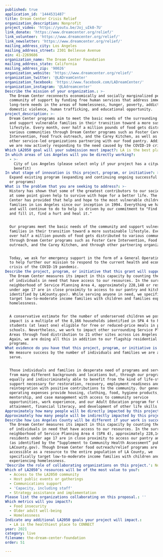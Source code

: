 ```yaml
---
published: true
application_id: '1444531487'
title: Dream Center Crisis Relief
organization_description: Nonprofit
project_video: 'https://youtu.be/Joj_uIk0-7U'
link_donate: 'https://www.dreamcenter.org/relief/'
link_volunteer: 'https://www.dreamcenter.org/relief/'
link_newsletter: 'https://www.dreamcenter.org/relief/'
mailing_address_city: Los Angeles
mailing_address_street: 2301 Bellevue Avenue
ein: 41-2269686
organization_name: The Dream Center Foundation
mailing_address_state: California
mailing_address_zip: '90026'
organization_website: 'https://www.dreamcenter.org/relief/'
organization_twitter: '@LADreamCenter'
organization_facebook: 'https://www.facebook.com/LADreamCenter/'
organization_instagram: '@LAdreamcenter'
Describe the mission of your organization.: >-
  The Dream Center reconnects economically and socially marginalized people to a
  community of support by funding free human services that address immediate and
  long-term needs in the areas of homelessness, hunger, poverty, addiction,
  domestic violence, human trafficking, and educational opportunity.
project_description: >-
  Dream Center programs aim to meet the basic needs of the surrounding community
  and support vulnerable families in their transition toward a more sustainable
  lifestyle. Every month, over half a million pounds of food gets distributed to
  various communities through Dream Center programs such as Foster Care
  Intervention, Food Truck outreach, and the Carey Kitchen, as well as through
  other service-led organizations partnering with our food pantry. Additionally,
  we are now actively responding to the need caused by the COVID-19 crisis. 
Which LA2050 goal will your submission most impact?: LA is the best place to LIVE
In which areas of Los Angeles will you be directly working?:
  - >-
    City of Los Angeles (please select only if your project has a citywide
    benefit)
In what stage of innovation is this project, program, or initiative?: >-
  Expand existing program (expanding and continuing ongoing successful projects
  or programs)
What is the problem that you are seeking to address?: >-
  History has shown that some of the greatest contributors to our society were
  at some point given help to survive with hope for a better life. The Dream
  Center has provided that help and hope to the most vulnerable children and
  families in Los Angeles since our inception in 1994. Everything we have done
  and will continue to do to help is driven by our commitment to "Find a need
  and fill it, find a hurt and heal it." 


  Our programs meet the basic needs of the community and support vulnerable
  families in their transition toward a more sustainable lifestyle. Every month,
  over half a million pounds of food gets distributed to various communities
  through Dream Center programs such as Foster Care Intervention, Food Truck
  outreach, and the Carey Kitchen, and through other partnering organizations.


  Today, we ask for emergency support in the form of a General Operating grant
  to help further our mission to respond to the current health and economic
  crisis of the COVID-19 pandemic.
Describe the project, program, or initiative that this grant will support to address the problem identified.: >-
  The Dream Center measures its impact in this capacity by counting the number
  of individuals in need that have access to our resources. In the surrounding
  neighborhood of Service Planning Area 4, approximately 228,148 or residents
  under age 17 are in close proximity to access to our pantry and kitchen (as
  identified by LACounty.gov). While serving anyone in need, we specifically
  target low-to-moderate income families with children and families experiencing
  homelessness. 


  A conservative estimate for the number of underserved children we positively
  impact is a multiple of the 8,166 households identified in SPA 4 to have
  students (at least one) eligible for free or reduced-price meals in public
  schools. Nevertheless, we work to impact other surrounding Service Planning
  Areas through food distribution to 21 other sites across Los Angeles county.
  Again, we are doing all this in addition to our flagship residential
  programs. 
What evidence do you have that this project, program, or initiative is or will be successful, and how will you define and measure success?: >-
  We measure success by the number of individuals and families we are able to
  serve. 


  Those individuals and families in desperate need of programs and services come
  from many different backgrounds and locations but, through our programs, are
  equally and indiscriminately able to benefit from the kind of life-stabilizing
  support necessary for restoration, recovery, employment readiness and social
  reintegration with positive contributions to the community. Our general
  operating expenses provide housing, clothing, food, hygiene products,
  mentorship, and case management with access to community service
  opportunities, work experience, and our Adult Education program for GED
  attainment, financial literacy, and development of other life skills. 
Approximately how many people will be directly impacted by this project, program, or initiative?: '30000'
Approximately how many people will be indirectly impacted by this project, program, or initiative?: '50000'
Describe how Los Angeles County will be different if your work is successful.: >-
  The Dream Center measures its impact in this capacity by counting the number
  of individuals in need that have access to our resources. In the surrounding
  neighborhood of Service Planning Area 4 (SPA 4), approximately 228,148 or
  residents under age 17 are in close proximity to access our pantry and kitchen
  (as identified by the “Supplement to Community Health Assessment” published by
  LACounty.gov). Though Dream Center food outreach/relief programs are
  accessible as a resource to the entire population of LA County, we
  specifically target low-to-moderate income families with children and families
  experiencing homelessness. 
'Describe the role of collaborating organizations on this project.': Not collaborating.
Which of LA2050’s resources will be of the most value to you?:
  - Access to the LA2050 community
  - Host public events or gatherings
  - Communications support
  - 'Capacity, including staff'
  - Strategy assistance and implementation
Please list the organizations collaborating on this proposal.: ''
Which metrics will you impact?:
  - Food insecurity
  - Older adult well-being
  - Homelessness
Indicate any additional LA2050 goals your project will impact.:
  - LA is the healthiest place to CONNECT
year: 2021
category: live
filename: the-dream-center-foundation
order: 51

---
```

